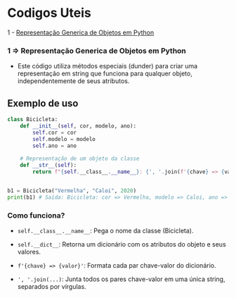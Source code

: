 # Codigos Uteis

1 - [Representação Generica de Objetos em Python](#1---representação-generica-de-objetos-em-python)



### 1 => Representação Generica de Objetos em Python

- Este código utiliza métodos especiais (dunder) para criar uma representação em string que funciona para qualquer objeto, independentemente de seus atributos.

## Exemplo de uso

```python
class Bicicleta:
    def __init__(self, cor, modelo, ano):
        self.cor = cor
        self.modelo = modelo
        self.ano = ano
        
    # Representação de um objeto da classe
    def __str__(self):
        return f"{self.__class__.__name__}: {', '.join(f'{chave} => {valor}' for chave, valor in self.__dict__.items())}"


b1 = Bicicleta("Vermelha", "Caloi", 2020)
print(b1) # Saída: Bicicleta: cor => Vermelha, modelo => Caloi, ano => 2020
```
### Como funciona?

- ``self.__class__.__name__``: Pega o nome da classe (Bicicleta).

- `self.__dict__`: Retorna um dicionário com os atributos do objeto e seus valores.

- `f'{chave} => {valor}'`: Formata cada par chave-valor do dicionário.

- `', '.join(...)`: Junta todos os pares chave-valor em uma única string, separados por vírgulas.